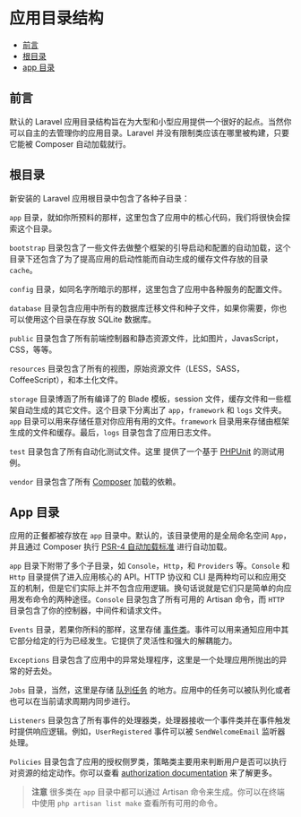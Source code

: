 # 应用目录结构

- [前言](#introduction)
- [根目录](#the-root-directory)
- [app 目录](#the-app-directory)

<a name="introduction"></a>
## 前言

默认的 Laravel 应用目录结构旨在为大型和小型应用提供一个很好的起点。当然你可以自主的去管理你的应用目录。Laravel 并没有限制类应该在哪里被构建，只要它能被 Composer 自动加载就行。

<a name="the-root-directory"></a>
## 根目录

新安装的 Laravel 应用根目录中包含了各种子目录：

`app` 目录，就如你所预料的那样，这里包含了应用中的核心代码，我们将很快会探索这个目录。

`bootstrap` 目录包含了一些文件去做整个框架的引导启动和配置的自动加载，这个目录下还包含了为了提高应用的启动性能而自动生成的缓存文件存放的目录 `cache`。

`config` 目录，如同名字所暗示的那样，这里包含了应用中各种服务的配置文件。

`database` 目录包含应用中所有的数据库迁移文件和种子文件，如果你需要，你也可以使用这个目录在存放 SQLite 数据库。

`public` 目录包含了所有前端控制器和静态资源文件，比如图片，JavasScript，CSS，等等。

`resources` 目录包含了所有的视图，原始资源文件（LESS，SASS，CoffeeScript），和本土化文件。

`storage` 目录博涵了所有编译了的 Blade 模板，session 文件，缓存文件和一些框架自动生成的其它文件。这个目录下分离出了 `app`，`framework` 和 `logs` 文件夹。`app` 目录可以用来存储任意对你应用有用的文件。`framework` 目录用来存储由框架生成的文件和缓存。最后，`logs` 目录包含了应用日志文件。

`test` 目录包含了所有自动化测试文件。这里 提供了一个基于 [PHPUnit](https://phpunit.de/) 的测试用例。

`vendor` 目录包含了所有 [Composer](https://getcomposer.org) 加载的依赖。

<a name="the-app-directory"></a>
## App 目录

应用的正餐都被存放在 `app` 目录中。默认的，该目录使用的是全局命名空间 `App`，并且通过 Composer 执行 [PSR-4 自动加载标准](http://www.php-fig.org/psr/psr-4/) 进行自动加载。

`app` 目录下附带了多个子目录，如 `Console`，`Http`，和 `Providers` 等。`Console` 和 `Http` 目录提供了进入应用核心的 API。HTTP 协议和 CLI 是两种均可以和应用交互的机制，但是它们实际上并不包含应用逻辑。换句话说就是它们只是简单的向应用发布命令的两种途径。`Console` 目录包含了所有可用的 Artisan 命令，而 `HTTP` 目录包含了你的控制器，中间件和请求文件。

`Events` 目录，若果你所料的那样，这里存储 [事件类](/docs/{{language}}/{{version}}/events)。事件可以用来通知应用中其它部分给定的行为已经发生。它提供了灵活性和强大的解耦能力。

`Exceptions` 目录包含了应用中的异常处理程序，这里是一个处理应用所抛出的异常的好去处。

`Jobs` 目录，当然，这里是存储 [队列任务](/docs/{{language}}/{{version}}/queues) 的地方。应用中的任务可以被队列化或者也可以在当前请求周期内同步进行。

`Listeners` 目录包含了所有事件的处理器类，处理器接收一个事件类并在事件触发时提供响应逻辑。例如，`UserRegistered` 事件可以被 `SendWelcomeEmail` 监听器处理。

`Policies` 目录包含了应用的授权侧罗类，策略类主要用来判断用户是否可以执行对资源的给定动作。你可以查看 [authorization documentation](/docs/{{language}}/{{version}}/authorization) 来了解更多。

> **注意** 很多类在 `app` 目录中都可以通过 Artisan 命令来生成。你可以在终端中使用 `php artisan list make` 查看所有可用的命令。
